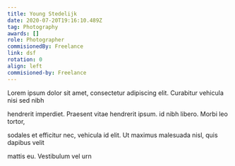 ```yaml
---
title: Young Stedelijk
date: 2020-07-20T19:16:10.489Z
tag: Photography
awards: []
role: Photographer
commisionedBy: Freelance
link: dsf
rotation: 0
align: left
commisioned-by: Freelance
---
```

Lorem ipsum dolor sit amet, consectetur adipiscing elit. Curabitur vehicula nisi sed nibh

hendrerit imperdiet. Praesent vitae hendrerit ipsum. id nibh libero. Morbi leo tortor,

sodales et efficitur nec, vehicula id elit. Ut maximus malesuada nisl, quis dapibus velit

mattis eu. Vestibulum vel urn